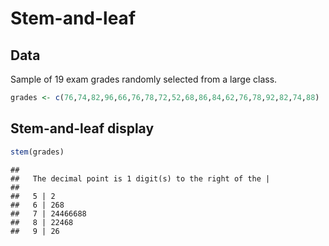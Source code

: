 Stem-and-leaf
========================================================

## Data

Sample of 19 exam grades randomly selected from a large class.

```r
grades <- c(76,74,82,96,66,76,78,72,52,68,86,84,62,76,78,92,82,74,88)
```

## Stem-and-leaf display

```r
stem(grades)
```

```
## 
##   The decimal point is 1 digit(s) to the right of the |
## 
##   5 | 2
##   6 | 268
##   7 | 24466688
##   8 | 22468
##   9 | 26
```

